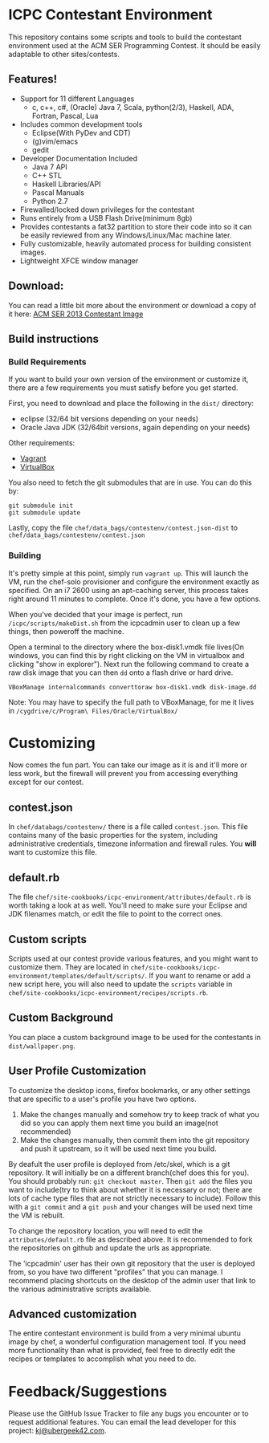 ICPC Contestant Environment
========================
This repository contains some scripts and tools to build the contestant environment used at the ACM SER Programming Contest.  It should be easily adaptable to other sites/contests.

## Features!
* Support for 11 different Languages
    * c, c++, c#, (Oracle) Java 7, Scala, python(2/3), Haskell, ADA, Fortran, Pascal, Lua
* Includes common development tools
    * Eclipse(With PyDev and CDT)
    * (g)vim/emacs
    * gedit
* Developer Documentation Included
    * Java 7 API
    * C++ STL
    * Haskell Libraries/API
    * Pascal Manuals
    * Python 2.7
* Firewalled/locked down privileges for the contestant
* Runs entirely from a USB Flash Drive(minimum 8gb)
* Provides contestants a fat32 partition to store their code into so it can be easily reviewed from any Windows/Linux/Mac machine later.
* Fully customizable, heavily automated process for building consistent images.
* Lightweight XFCE window manager

## Download:
You can read a little bit more about the environment or download a copy of it here:
[ACM SER 2013 Contestant Image](http://ser.cs.fit.edu/ser2013/environment.html)

## Build instructions
### Build Requirements
If you want to build your own version of the environment or customize it, there are a few requirements you must satisfy before you get started.

First, you need to download and place the following in the `dist/` directory:
* eclipse (32/64 bit versions depending on your needs)
* Oracle Java JDK (32/64bit versions, again depending on your needs)

Other requirements:
* [Vagrant](http://www.vagrantup.com/)
* [VirtualBox](https://www.virtualbox.org/)

You also need to fetch the git submodules that are in use.  You can do this by:
```
git submodule init
git submodule update
```
Lastly, copy the file `chef/data_bags/contestenv/contest.json-dist` to `chef/data_bags/contestenv/contest.json`


### Building
It's pretty simple at this point, simply run `vagrant up`.  This will launch the VM, run the chef-solo provisioner and configure the environment exactly as specified.  On an i7 2600 using an apt-caching server, this process takes right around 11 minutes to complete. Once it's done, you have a few options.

When you've decided that your image is perfect, run `/icpc/scripts/makeDist.sh` from the icpcadmin user to clean up a few things, then poweroff the machine.

Open a terminal to the directory where the box-disk1.vmdk file lives(On windows, you can find this by right clicking on the VM in virtualbox and clicking "show in explorer").  Next run the following command to create a raw disk image that you can then `dd` onto a flash drive or hard drive.
```
VBoxManage internalcommands converttoraw box-disk1.vmdk disk-image.dd
```
Note: You may have to specify the full path to VBoxManage, for me it lives in `/cygdrive/c/Program\ Files/Oracle/VirtualBox/`

# Customizing
Now comes the fun part.  You can take our image as it is and it'll more or less work, but the firewall will prevent you from accessing everything except for our contest.
## contest.json
In `chef/databags/contestenv/` there is a file called `contest.json`.  This file contains many of the basic properties for the system, including administrative credentials, timezone information and firewall rules.  You **will** want to customize this file.

## default.rb
The file `chef/site-cookbooks/icpc-environment/attributes/default.rb` is worth taking a look at as well.  You'll need to make sure your Eclipse and JDK filenames match, or edit the file to point to the correct ones.

## Custom scripts
Scripts used at our contest provide various features, and you might want to customize them.  They are located in `chef/site-cookbooks/icpc-environment/templates/default/scripts/`.  If you want to rename or add a new script here, you will also need to update the `scripts` variable in `chef/site-cookbooks/icpc-environment/recipes/scripts.rb`.

## Custom Background
You can place a custom background image to be used for the contestants in `dist/wallpaper.png`.

## User Profile Customization
To customize the desktop icons, firefox bookmarks, or any other settings that are specific to a user's profile you have two options.
1. Make the changes manually and somehow try to keep track of what you did so you can apply them next time you build an image(not recommended)
2. Make the changes manually, then commit them into the git repository and push it upstream, so it will be used next time you build.

By deafult the user profile is deployed from /etc/skel, which is a git repository.  It will initially be on a different branch(chef does this for you).  You should probably run: `git checkout master`.  Then `git add` the files you want to include(try to think about whether it is necessary or not; there are lots of cache type files that are not strictly necessary to include).  Follow this with a `git commit` and a `git push` and your changes will be used next time the VM is rebuilt.

To change the repository location, you will need to edit the `attributes/default.rb` file as described above.  It is recommended to fork the repositories on github and update the urls as appropriate.

The 'icpcadmin' user has their own git repository that the user is deployed from, so you have two different "profiles" that you can manage.  I recommend placing shortcuts on the desktop of the admin user that link to the various administrative scripts available.

## Advanced customization
The entire contestant environment is build from a very minimal ubuntu image by chef, a wonderful configuration management tool.  If you need more functionality than what is provided, feel free to directly edit the recipes or templates to accomplish what you need to do.

# Feedback/Suggestions
Please use the GitHub Issue Tracker to file any bugs you encounter or to request additional features.  You can email the lead developer for this project: kj@ubergeek42.com.